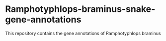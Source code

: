 # Ramphotyphlops-braminus-snake-gene-annotations
This repository contains the gene annotations of Ramphotyphlops braminus
